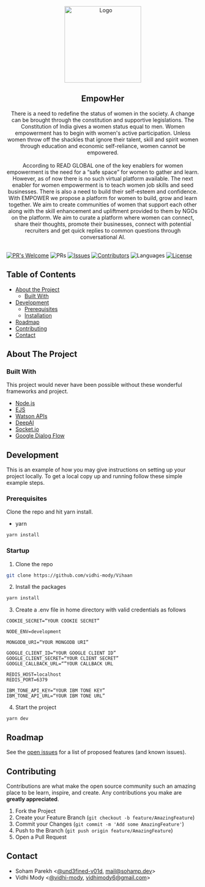 <p align="center">
    <img src="https://media.istockphoto.com/vectors/butterfly-woman-with-leaf-wings-design-inspiration-vector-id1173058386?k=6&m=1173058386&s=612x612&w=0&h=3ECcqLtRC3H5OgR-6T7PTd6C7MhzPR3auXs0q9rSDV4=" width="200" alt="Logo">

<!-- PROJECT LOGO -->
<p align="center">

  <h2 align="center">EmpowHer</h2>

  <p align="center">
    There is a need to redefine the status of women in the society. A change can be brought through the constitution and
supportive legislations. The Constitution of India gives a women status equal to men. Women empowerment has to
begin with women's active participation. Unless women throw off the shackles that ignore their talent, skill and spirit women through education and economic self-reliance, women cannot be empowered.<br><br>
    According to READ GLOBAL one of the key enablers for women empowerment is the need for a “safe space” for
women to gather and learn. However, as of now there is no such virtual platform available. The next enabler for women
empowerment is to teach women job skills and seed businesses. There is also a need to build their self-esteem and
confidence. With EMPOWER we propose a platform for women to build, grow and learn together. We aim to create
communities of women that support each other along with the skill enhancement and upliftment provided to them by
NGOs on the platform. We aim to curate a platform where women can connect, share their thoughts, promote their businesses, connect with potential recruiters and get quick replies to common questions through conversational AI.
    <br><br>
  </p>
</p>


[![PR's Welcome](https://img.shields.io/badge/PRs-welcome-brightgreen.svg?style=flat)](https://github.com/vidhi-mody/Vihaan/pulls)
![PRs](https://img.shields.io/github/issues-pr-closed/vidhi-mody/Vihaan?color=pink)
[![Issues](https://img.shields.io/github/issues-raw/und3fined-v01d/empower)](https://github.com/vidhi-mody/Vihaan/issues)
[![Contributors](https://img.shields.io/github/contributors/vidhi-mody/Vihaan)]()
![Languages](https://img.shields.io/github/languages/count/vidhi-mody/Vihaan)
[![License](https://img.shields.io/badge/License-Apache%202.0-blue.svg)](https://opensource.org/licenses/Apache-2.0)

<!-- TABLE OF CONTENTS -->

## Table of Contents

- [About the Project](#about-the-project)
  - [Built With](#built-with)
- [Development](#development)
  - [Prerequisites](#prerequisites)
  - [Installation](#installation)
- [Roadmap](#roadmap)
- [Contributing](#contributing)
- [Contact](#contact)

<!-- ABOUT THE PROJECT -->

## About The Project

<!--
[![Product Name Screen Shot][product-screenshot]](https://example.com)
-->

### Built With

This project would never have been possible without these wonderful frameworks and project.

- [Node.js](https://nodejs.org)
- [EJS](https://ejs.co)
- [Watson APIs](https://github.com/watson-developer-cloud/node-sdk#readme)
- [DeepAI](https://deepai.org/machine-learning-model/nsfw-detector)
- [Socket.io](https://www.npmjs.com/package/socket.io)
- [Google Dialog Flow](https://cloud.google.com/dialogflow/docs)

<!-- GETTING STARTED -->

## Development

This is an example of how you may give instructions on setting up your project locally.
To get a local copy up and running follow these simple example steps.

### Prerequisites

Clone the repo and hit yarn install.

- yarn

```sh
yarn install
```

### Startup

1. Clone the repo

```sh
git clone https://github.com/vidhi-mody/Vihaan
```

2. Install the packages

```sh
yarn install
```

3. Create a .env file in home directory with valid credentials as follows

```
COOKIE_SECRET=“YOUR COOKIE SECRET”

NODE_ENV=development

MONGODB_URI=“YOUR MONGODB URI”

GOOGLE_CLIENT_ID=“YOUR GOOGLE CLIENT ID”
GOOGLE_CLIENT_SECRET=“YOUR CLIENT SECRET”
GOOGLE_CALLBACK_URL=“”YOUR CALLBACK URL

REDIS_HOST=localhost
REDIS_PORT=6379

IBM_TONE_API_KEY=“YOUR IBM TONE KEY”
IBM_TONE_API_URL=“YOUR IBM TONE URL”
```

4. Start the project

```JS
yarn dev
```

<!-- ROADMAP -->

## Roadmap

See the [open issues](https://github.com/vidhi-mody/Vihaan/issues) for a list of proposed features (and known issues).

<!-- CONTRIBUTING -->

## Contributing

Contributions are what make the open source community such an amazing place to be learn, inspire, and create. Any contributions you make are **greatly appreciated**.

1. Fork the Project
2. Create your Feature Branch (`git checkout -b feature/AmazingFeature`)
3. Commit your Changes (`git commit -m 'Add some AmazingFeature'`)
4. Push to the Branch (`git push origin feature/AmazingFeature`)
5. Open a Pull Request

<!-- CONTACT -->

## Contact

- Soham Parekh <[@und3fined-v01d](https://github.com/und3fined-v01d), [mail@sohamp.dev](mail@sohamp.dev)>
- Vidhi Mody <[@vidhi-mody](https://github.com/vidhi-mody),  vidhimody6@gmail.com>
